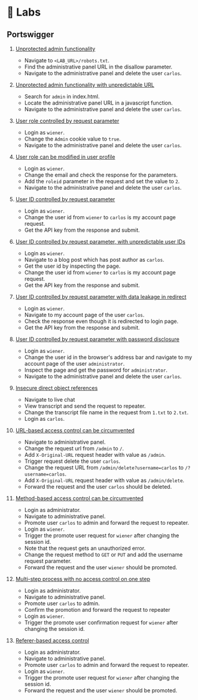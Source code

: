 # 🧪 Labs

## Portswigger

1. [Unprotected admin functionality](https://portswigger.net/web-security/access-control/lab-unprotected-admin-functionality)
   - Navigate to `<LAB_URL>/robots.txt`.
   - Find the administrative panel URL in the disallow parameter.
   - Navigate to the administrative panel and delete the user `carlos`. 

2. [Unprotected admin functionality with unpredictable URL](https://portswigger.net/web-security/access-control/lab-unprotected-admin-functionality-with-unpredictable-url)
   - Search for `admin` in index.html.
   - Locate the administrative panel URL in a javascript function.
   - Navigate to the administrative panel and delete the user `carlos`.

3. [User role controlled by request parameter](https://portswigger.net/web-security/access-control/lab-user-role-controlled-by-request-parameter)
   - Login as `wiener`.
   - Change the `Admin` cookie value to `true`.
   - Navigate to the administrative panel and delete the user `carlos`.  
 
4. [User role can be modified in user profile](https://portswigger.net/web-security/access-control/lab-user-role-can-be-modified-in-user-profile)
   - Login as `wiener`.
   - Change the email and check the response for the parameters.
   - Add the `roleid` parameter in the request and set the value to `2`.
   - Navigate to the administrative panel and delete the user `carlos`. 
 
5. [User ID controlled by request parameter ](https://portswigger.net/web-security/access-control/lab-user-id-controlled-by-request-parameter)
   - Login as `wiener`.
   - Change the user id from `wiener` to `carlos` is my account page request.
   - Get the API key from the response and submit.

6. [User ID controlled by request parameter, with unpredictable user IDs](https://portswigger.net/web-security/access-control/lab-user-id-controlled-by-request-parameter-with-unpredictable-user-ids)
   - Login as `wiener`.
   - Navigate to a blog post which has post author as `carlos`.
   - Get the user id by inspecting the page.
   - Change the user id from `wiener` to `carlos` is my account page request.
   - Get the API key from the response and submit.

7. [User ID controlled by request parameter with data leakage in redirect ](https://portswigger.net/web-security/access-control/lab-user-id-controlled-by-request-parameter-with-data-leakage-in-redirect)
   - Login as `wiener`.
   - Navigate to my account page of the user `carlos`.
   - Check the response even though it is redirected to login page.
   - Get the API key from the response and submit.

8. [User ID controlled by request parameter with password disclosure](https://portswigger.net/web-security/access-control/lab-user-id-controlled-by-request-parameter-with-password-disclosure)
   - Login as `wiener`.
   - Change the user id in the browser's address bar and navigate to my account page of the user `administrator`.
   - Inspect the page and get the password for `administrator`.
   - Navigate to the administrative panel and delete the user `carlos`.  

9.  [Insecure direct object references](https://portswigger.net/web-security/access-control/lab-insecure-direct-object-references)
    - Navigate to live chat
    - View transcript and send the request to repeater.
    - Change the transcript file name in the request from `1.txt` to `2.txt`.
    - Login as `carlos`.

10. [URL-based access control can be circumvented](https://portswigger.net/web-security/access-control/lab-url-based-access-control-can-be-circumvented)
    - Navigate to administrative panel.
    - Change the request url from `/admin` to `/`.
    - Add `X-Original-URL` request header with value as `/admin`.
    - Trigger request delete the user `carlos`.
    - Change the request URL from `/admin/delete?username=carlos` to `/?username=carlos`.
    - Add `X-Original-URL` request header with value as `/admin/delete`.
    - Forward the request and the user `carlos` should be deleted.

11. [Method-based access control can be circumvented](https://portswigger.net/web-security/access-control/lab-method-based-access-control-can-be-circumvented)
    - Login as administrator.
    - Navigate to administrative panel.
    - Promote user `carlos` to admin and forward the request to repeater.
    - Login as `wiener`.
    - Trigger the promote user request for `wiener` after changing the session id.
    - Note that the request gets an unauthorized error.
    - Change the request method to `GET` or `PUT` and add the username request parameter.
    - Forward the request and the user `wiener` should be promoted.

12. [Multi-step process with no access control on one step](https://portswigger.net/web-security/access-control/lab-multi-step-process-with-no-access-control-on-one-step)
    - Login as administrator.
    - Navigate to administrative panel.
    - Promote user `carlos` to admin.
    - Confirm the promotion and forward the request to repeater
    - Login as `wiener`.
    - Trigger the promote user confirmation request for `wiener` after changing the session id.

13. [Referer-based access control](https://portswigger.net/web-security/access-control/lab-referer-based-access-control)
    - Login as administrator.
    - Navigate to administrative panel.
    - Promote user `carlos` to admin and forward the request to repeater.
    - Login as `wiener`.
    - Trigger the promote user request for `wiener` after changing the session id.
    - Forward the request and the user `wiener` should be promoted.
